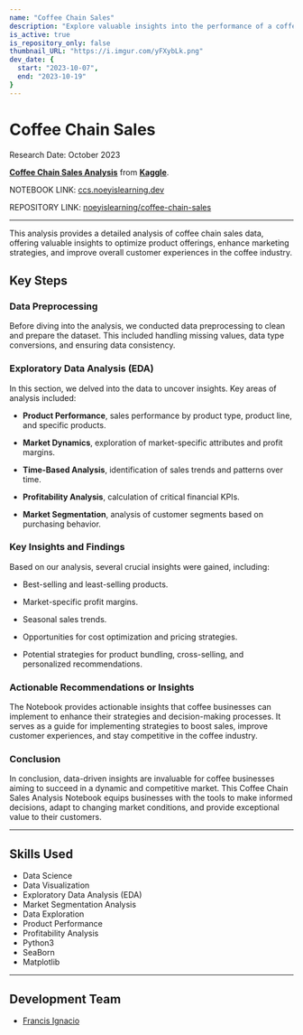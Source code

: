 ```yaml
---
name: "Coffee Chain Sales"
description: "Explore valuable insights into the performance of a coffee chain across various locations, including key attributes such as Area Code, COGS, Profit, Sales, and more. Dive into sales trends, financial performance, and market dynamics."
is_active: true
is_repository_only: false
thumbnail_URL: "https://i.imgur.com/yFXybLk.png"
dev_date: {
  start: "2023-10-07",
  end: "2023-10-19"
}
---
```


# Coffee Chain Sales

Research Date: October 2023

**[Coffee Chain Sales Analysis](https://www.kaggle.com/datasets/amruthayenikonda/coffee-chain-sales-dataset/data)** from **[Kaggle](https://www.kaggle.com)**.

NOTEBOOK LINK: [ccs.noeyislearning.dev](https://ccs.noeyislearning.dev/)

REPOSITORY LINK: [noeyislearning/coffee-chain-sales](https://github.com/noeyislearning/coffee-chain-sales)

---

This analysis provides a detailed analysis of coffee chain sales data, offering valuable insights to optimize product offerings, enhance marketing strategies, and improve overall customer experiences in the coffee industry.

## Key Steps

### Data Preprocessing

Before diving into the analysis, we conducted data preprocessing to clean and prepare the dataset. This included handling missing values, data type conversions, and ensuring data consistency.

### Exploratory Data Analysis (EDA)

In this section, we delved into the data to uncover insights. Key areas of analysis included:

- **Product Performance**, sales performance by product type, product line, and specific products.

- **Market Dynamics**, exploration of market-specific attributes and profit margins.

- **Time-Based Analysis**, identification of sales trends and patterns over time.

- **Profitability Analysis**, calculation of critical financial KPIs.

- **Market Segmentation**, analysis of customer segments based on purchasing behavior.

### Key Insights and Findings

Based on our analysis, several crucial insights were gained, including:

- Best-selling and least-selling products.

- Market-specific profit margins.

- Seasonal sales trends.

- Opportunities for cost optimization and pricing strategies.

- Potential strategies for product bundling, cross-selling, and personalized recommendations.

### Actionable Recommendations or Insights

The Notebook provides actionable insights that coffee businesses can implement to enhance their strategies and decision-making processes. It serves as a guide for implementing strategies to boost sales, improve customer experiences, and stay competitive in the coffee industry.

### Conclusion

In conclusion, data-driven insights are invaluable for coffee businesses aiming to succeed in a dynamic and competitive market. This Coffee Chain Sales Analysis Notebook equips businesses with the tools to make informed decisions, adapt to changing market conditions, and provide exceptional value to their customers.

---

## Skills Used

- Data Science
- Data Visualization
- Exploratory Data Analysis (EDA)
- Market Segmentation Analysis
- Data Exploration
- Product Performance
- Profitability Analysis
- Python3
- SeaBorn
- Matplotlib

---

## Development Team

- [Francis Ignacio](https://www.linkedin.com/in/noeyislearning/)
